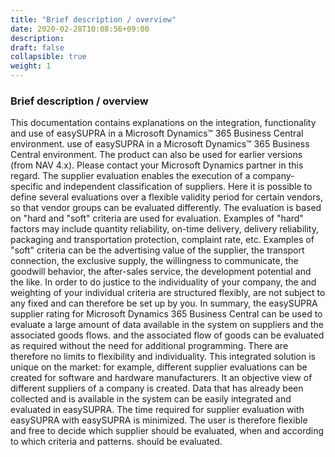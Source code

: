 ```yaml
---
title: "Brief description / overview"
date: 2020-02-28T10:08:56+09:00
description: 
draft: false
collapsible: true
weight: 1
---
```

### Brief description / overview

This documentation contains explanations on the integration, functionality and use of easySUPRA in a Microsoft Dynamics™ 365 Business Central environment. 
use of easySUPRA in a Microsoft Dynamics™ 365 Business Central environment. The product can also be used for earlier versions (from NAV 4.x). 
Please contact your Microsoft Dynamics partner in this regard.
The supplier evaluation enables the execution of a company-specific and 
independent classification of suppliers. Here it is possible to define several evaluations over a flexible validity period for certain vendors, so that 
vendor groups can be evaluated differently. The evaluation is based on "hard 
and "soft" criteria are used for evaluation. Examples of "hard" factors may include quantity reliability, on-time delivery, delivery reliability, packaging and transportation protection, complaint rate, etc. Examples of "soft" criteria can be 
the advertising value of the supplier, the transport connection, the exclusive supply, the willingness to communicate, the goodwill behavior, the after-sales service, the development potential 
and the like. In order to do justice to the individuality of your company, the 
and weighting of your individual criteria are structured flexibly, are not subject to any fixed 
and can therefore be set up by you. 
In summary, the easySUPRA supplier rating for Microsoft Dynamics 365 Business Central can be used to evaluate a large amount of data available in the system on suppliers and the associated goods flows. 
and the associated flow of goods can be evaluated as required without the need for additional programming. There are therefore no limits to flexibility and individuality. This integrated solution is unique on the market: for example, different supplier evaluations can be created for software and hardware manufacturers. It 
an objective view of different suppliers of a company is created. Data 
that has already been collected and is available in the system can be easily integrated and evaluated in easySUPRA. The time required for supplier evaluation with easySUPRA
with easySUPRA is minimized. The user is therefore flexible and free to decide which supplier should be evaluated, when and according to which criteria and patterns. 
should be evaluated.